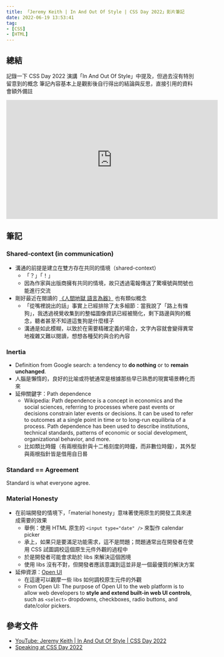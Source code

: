 ```yaml
---
title: 「Jeremy Keith | In And Out Of Style | CSS Day 2022」影片筆記
date: 2022-06-19 13:53:41
tag:
- [CSS]
- [HTML]
---
```


## 總結

記錄一下 CSS Day 2022 演講「In And Out Of Style」中提及，但過去沒有特別留意到的概念
筆記內容基本上是觀影後自行得出的結論與反思，直接引用的資料會額外備註

<iframe width="560" height="315" src="https://www.youtube.com/embed/CdZZcbZG83o" title="YouTube video player" frameborder="0" allow="accelerometer; autoplay; clipboard-write; encrypted-media; gyroscope; picture-in-picture" allowfullscreen></iframe>

## 筆記

### Shared-context (in communication)

- 溝通的前提是建立在雙方存在共同的情境（shared-context）
  - 「？」「！」
  - 因為作家與出版商擁有共同的情境，故只透過電報傳送了驚嘆號與問號也能進行交流
- 剛好最近在閱讀的 [《人間地獄 語言為器》](https://www.chiuko.com.tw/product/%E4%BA%BA%E9%96%93%E5%9C%B0%E7%8D%84%E3%80%80%E8%AA%9E%E8%A8%80%E7%82%BA%E5%99%A8/) 也有類似概念
  - 「從嘴裡說出的話」事實上已經排除了太多細節：當我說了「路上有條狗」，我透過視覺收集到的整幅圖像資訊已經被簡化，剩下路邊與狗的概念，聽者甚至不知道這隻狗是什麼樣子
  - 溝通是如此模糊，以致於在需要精確定義的場合，文字內容就會變得異常地複雜又難以閱讀，想想各種契約與合約內容

### Inertia

- Definition from Google search: a tendency to **do nothing** or to **remain unchanged**.
- 人腦是懶惰的，良好的比喻或符號通常是根據那些早已熟悉的現實場景轉化而來
- 延伸關鍵字：Path dependence
  - Wikipedia: Path dependence is a concept in economics and the social sciences, referring to processes where past events or decisions constrain later events or decisions. It can be used to refer to outcomes at a single point in time or to long-run equilibria of a process. Path dependence has been used to describe institutions, technical standards, patterns of economic or social development, organizational behavior, and more.
  - 比如類比時鐘（有兩根指針與十二格刻度的時鐘，而非數位時鐘），其外型與兩根指針皆是借用自日晷

### Standard == Agreement

Standard is what everyone agree.

### Material Honesty

- 在前端開發的情境下，「material honesty」意味著使用原生的開發工具來達成需要的效果
  - 舉例：使用 HTML 原生的 `<input type="date" />` 來製作 calendar picker
  - 承上，如果只是要滿足功能需求，這不是問題；問題通常出在開發者在使用 CSS 試圖調校這個原生元件外觀的過程中
  - 於是開發者可能會求助於 libs 來解決這個困境
  - 使用 libs 沒有不對，但開發者應該意識到這並非是一個最優質的解決方案
- 延伸資源：[Open UI](https://open-ui.org/)
  - 在這邊可以觀摩一些 libs 如何調校原生元件的外觀
  - From Open UI: The purpose of Open UI to the web platform is to allow web developers to **style and extend built-in web UI controls**, such as `<select>` dropdowns, checkboxes, radio buttons, and date/color pickers.

## 參考文件

- [YouTube: Jeremy Keith | In And Out Of Style | CSS Day 2022](https://youtu.be/CdZZcbZG83o)
- [Speaking at CSS Day 2022](https://adactio.com/journal/19016)
